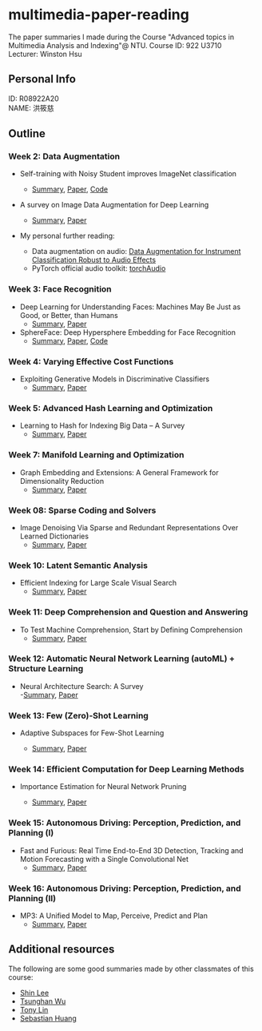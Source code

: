 # multimedia-paper-reading
The paper summaries I made during the Course "Advanced topics in Multimedia Analysis and Indexing"@ NTU.
Course ID: 922 U3710  
Lecturer: Winston Hsu

## Personal Info
ID: R08922A20  
NAME: 洪筱慈  

## Outline
### Week 2: Data Augmentation
* Self-training with Noisy Student improves ImageNet classification  
    - [Summary](Noisy_Student.md), [Paper](https://arxiv.org/abs/1911.04252), [Code](https://github.com/google-research/noisystudent)
* A survey on Image Data Augmentation for Deep Learning  
    - [Summary](img_data_Aug.md), [Paper](https://journalofbigdata.springeropen.com/track/pdf/10.1186/s40537-019-0197-0.pdf)

* My personal further reading: 
    - Data augmentation on audio: [Data Augmentation for Instrument Classification Robust to Audio Effects](https://arxiv.org/abs/1907.08520)
    - PyTorch official audio toolkit: [torchAudio](https://pytorch.org/audio/stable/torchaudio.html)


### Week 3: Face Recognition

* Deep Learning for Understanding Faces: Machines May Be Just as Good, or Better, than Humans
    - [Summary](DL_face.md), [Paper](https://ieeexplore.ieee.org/document/8253595)
* SphereFace: Deep Hypersphere Embedding for Face Recognition
    - [Summary](SphereFace.md), [Paper](https://ieeexplore.ieee.org/document/8253595), [Code](https://github.com/wy1iu/sphereface)


### Week 4: Varying Effective Cost Functions

* Exploiting Generative Models in Discriminative Classifiers
    - [Summary](Gen_classifier.md), [Paper](https://citeseerx.ist.psu.edu/viewdoc/download?doi=10.1.1.44.7709&rep=rep1&type=pdf)   

### Week 5: Advanced Hash Learning and Optimization  

* Learning to Hash for Indexing Big Data – A Survey  
    - [Summary](hash.md), [Paper](https://arxiv.org/abs/1509.05472)  


### Week 7: Manifold Learning and Optimization 

* Graph Embedding and Extensions: A General Framework for Dimensionality Reduction  
    - [Summary](graph_embd.md), [Paper](https://www.researchgate.net/publication/220181328_Graph_Embedding_and_Extensions_A_General_Framework_for_Dimensionality_Reduction)  

### Week 08: Sparse Coding and Solvers 

*  Image Denoising Via Sparse and Redundant Representations Over Learned Dictionaries
    - [Summary](sparse_coding.md), [Paper](https://www.egr.msu.edu/~aviyente/elad06.pdf)  


### Week 10: Latent Semantic Analysis

* Efficient Indexing for Large Scale Visual Search
    - [Summary](indexing.md), [Paper](http://vigir.missouri.edu/~gdesouza/Research/Conference_CDs/IEEE_ICCV_2009/contents/pdf/iccv2009_142.pdf)



### Week 11: Deep Comprehension and Question and Answering 

* To Test Machine Comprehension, Start by Defining Comprehension
    - [Summary](comprehension.md), [Paper](https://arxiv.org/abs/2005.01525)


### Week 12: Automatic Neural Network Learning (autoML) + Structure Learning

* Neural Architecture Search: A Survey  
    -[Summary](architecture.md), [Paper](https://arxiv.org/pdf/1808.05377.pdf)

### Week 13: Few (Zero)-Shot Learning

* Adaptive Subspaces for Few-Shot Learning

    - [Summary](few_shot.md), [Paper](https://openaccess.thecvf.com/content_CVPR_2020/papers/Simon_Adaptive_Subspaces_for_Few-Shot_Learning_CVPR_2020_paper.pdf)


### Week 14: Efficient Computation for Deep Learning Methods  

* Importance Estimation for Neural Network Pruning  

    - [Summary](pruning.md), [Paper](https://arxiv.org/pdf/1906.10771.pdf)


### Week 15: Autonomous Driving: Perception, Prediction, and Planning (I)

*  Fast and Furious: Real Time End-to-End 3D Detection, Tracking and Motion Forecasting with a Single Convolutional Net
    - [Summary](FaF.md), [Paper](https://arxiv.org/abs/2012.12395)


### Week 16: Autonomous Driving: Perception, Prediction, and Planning (II) 

* MP3: A Unified Model to Map, Perceive, Predict and Plan
    - [Summary](MP3.md), [Paper](https://arxiv.org/abs/2101.06806)




## Additional resources
The following are some good summaries made by other classmates of this course:  
* [Shin Lee](https://medium.com/@shinying.lee)
* [Tsunghan Wu](https://hackmd.io/@tsunghan-mama/Hk1Kn16z_)
* [Tony Lin](https://hackmd.io/@ASjlcy2ZQqG8TixaQVzRcA/SkfXV4izO)
* [Sebastian Huang](https://hackmd.io/@zetacat/BJhROEDmu/%2F%40zetacat%2FHkfLhe2zO)